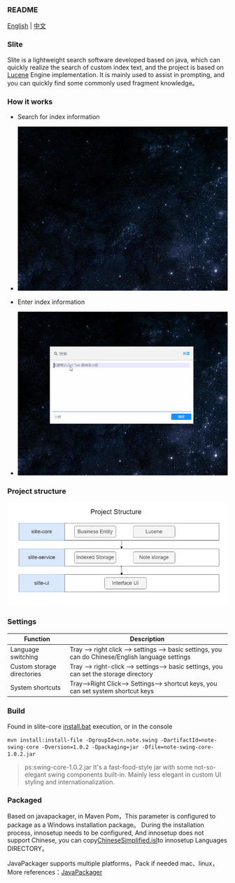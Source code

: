 ### README

[English](README.md) | [中文](README_ZH.md)

### Slite

Slite is a lightweight search software developed based on java, which can quickly realize the search of custom index text, and the project is based on [Lucene](https://lucene.apache.org/)
Engine implementation.
It is mainly used to assist in prompting, and you can quickly find some commonly used fragment knowledge。

### How it works

+ Search for index information

+ ![search.gif](assets/search.gif)

+ Enter index information

+ ![add.gif](assets/add.gif)

### Project structure

![structure.png](assets/structure.png)

### Settings

| Function                   | Description                                                                                        | 
|----------------------------|----------------------------------------------------------------------------------------------------|
| Language switching         | Tray --> right click --> settings --> basic settings, you can do Chinese/English language settings | 
| Custom storage directories | Tray --> right-click --> settings--> basic settings, you can set the storage directory             | 
| System shortcuts           | Tray-->Right Click--> Settings--> shortcut keys, you can set system shortcut keys                                                                     | 

### Build

Found in slite-core [install.bat](slite-core%2Flib%2Finstall.bat) execution, or in the console

```shell
mvn install:install-file -DgroupId=cn.note.swing -DartifactId=note-swing-core -Dversion=1.0.2 -Dpackaging=jar -Dfile=note-swing-core-1.0.2.jar
```

> ps:swing-core-1.0.2.jar It's a fast-food-style jar with some not-so-elegant swing components built-in. Mainly less elegant in custom UI styling and internationalization.

### Packaged

Based on javapackager, in Maven Pom，This parameter is configured to package as a Windows installation package。 During the installation process, innosetup needs to be configured,
And innosetup does not support Chinese, you can copy[ChineseSimplified.isl](resources%2FChineseSimplified.isl)to innosetup Languages DIRECTORY。

JavaPackager supports multiple platforms，Pack if needed mac、linux，More references：[JavaPackager](https://github.com/fvarrui/JavaPackager)
